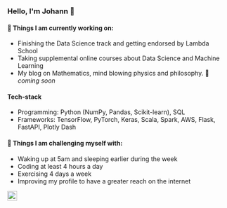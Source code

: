 ### Hello, I'm Johann 👋


#### 🔭 Things I am currently working on: 
- Finishing the Data Science track and getting endorsed by Lambda School
- Taking supplemental online courses about Data Science and Machine Learning 
- My blog on Mathematics, mind blowing physics and philosophy. 🚀 *coming soon*

#### Tech-stack
- Programming: Python (NumPy, Pandas, Scikit-learn), SQL 
- Frameworks: TensorFlow, PyTorch, Keras, Scala, Spark, AWS,  Flask, FastAPI, Plotly Dash

#### :muscle: Things I am challenging myself with:
- Waking up at 5am and sleeping earlier during the week
- Coding at least 4 hours a day
- Exercising 4 days a week
- Improving my profile to have a greater reach on the internet 

<a href="https://linktr.ee/Johann_augustine"><img align="left" alt="Johann linktree" width="22px" src="https://www.flaticon.com/svg/static/icons/svg/41/41991.svg"/></a>


<!--
**DataLovecraft/DataLovecraft** is a ✨ _special_ ✨ repository because its `README.md` (this file) appears on your GitHub profile.


